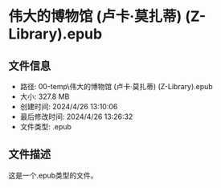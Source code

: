 ﻿# 伟大的博物馆 (卢卡·莫扎蒂) (Z-Library).epub

## 文件信息
- 路径: 00-temp\伟大的博物馆 (卢卡·莫扎蒂) (Z-Library).epub
- 大小: 327.8 MB
- 创建时间: 2024/4/26 13:10:06
- 最后修改时间: 2024/4/26 13:26:32
- 文件类型: .epub

## 文件描述
这是一个.epub类型的文件。

